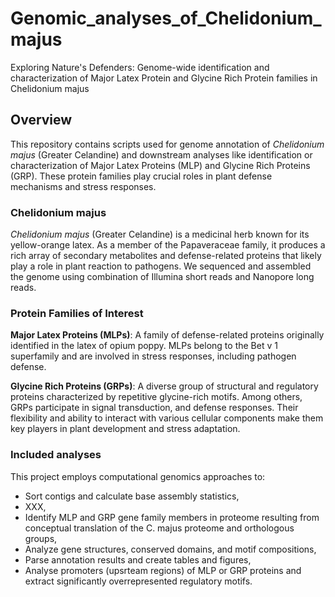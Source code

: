 # Genomic_analyses_of_Chelidonium_majus
Exploring Nature's Defenders: Genome-wide identification and characterization of Major Latex Protein and Glycine Rich Protein families in Chelidonium majus

## Overview

This repository contains scripts used for genome annotation of *Chelidonium majus* (Greater Celandine) and downstream analyses like identification or characterization of Major Latex Proteins (MLP) and Glycine Rich Proteins (GRP). These protein families play crucial roles in plant defense mechanisms and stress responses.

### Chelidonium majus

*Chelidonium majus* (Greater Celandine) is a medicinal herb known for its yellow-orange latex. As a member of the Papaveraceae family, it produces a rich array of secondary metabolites and defense-related proteins that likely play a role in plant reaction to pathogens. We sequenced and assembled the genome using combination of Illumina short reads and Nanopore long reads. 

### Protein Families of Interest

**Major Latex Proteins (MLPs)**: A family of defense-related proteins originally identified in the latex of opium poppy. MLPs belong to the Bet v 1 superfamily and are involved in stress responses, including pathogen defense.

**Glycine Rich Proteins (GRPs)**: A diverse group of structural and regulatory proteins characterized by repetitive glycine-rich motifs. Among others, GRPs participate in signal transduction, and defense responses. Their flexibility and ability to interact with various cellular components make them key players in plant development and stress adaptation.

### Included analyses

This project employs computational genomics approaches to:
- Sort contigs and calculate base assembly statistics,
- XXX,
- Identify MLP and GRP gene family members in proteome resulting from conceptual translation of the C. majus proteome and orthologous groups,
- Analyze gene structures, conserved domains, and motif compositions,
- Parse annotation results and create tables and figures,
- Analyse promoters (upsrteam regions) of MLP or GRP proteins and extract significantly overrepresented regulatory motifs.
